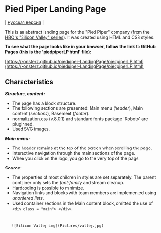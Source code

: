 # Pied Piper Landing Page

| [Русская версия](https://github.com/KonstErz/piedpiper-LandingPage/blob/master/README.ru.md) |

This is an abstract landing page for the "Pied Piper" company (from the [HBO's "Silicon Valley" series](https://www.imdb.com/title/tt2575988/)).
It was created using HTML and CSS styles.

**To see what the page looks like in your browser, follow the link to GitHub Pages (this is the 'piedpiperLP.html' file):**

[https://konsterz.github.io/piedpiper-LandingPage/piedpiperLP.html](https://konsterz.github.io/piedpiper-LandingPage/piedpiperLP.html)


## Characteristics

***Structure, content:***

+ The page has a block structure.
+ The following sections are presented: Main menu (*header*), Main content (*sections*), Basement (*footer*).
+ normalization.css (v.8.0.1) and standard fonts package 'Roboto' are pluginned.
+ Used SVG images.

***Main menu:***

+ The header remains at the top of the screen when scrolling the page.
+ Interactive navigation through the main sections of the page.
+ When you click on the logo, you go to the very top of the page.

***Source:***

+ The properties of most children in styles are set separately. The parent container only sets the *font-family* and stream cleanup.
+ Hardcoding is possible to minimize.
+ Navigation links and blocks with team members are implemented using *unordered lists*.
+ Used container sections in the Main content block, omitted the use of `<div class = "main"> </div>`.
>  
>  
>  
>  
#  
    
       ![Silicon Valley img](Pictures/valley.jpg)
    
    

